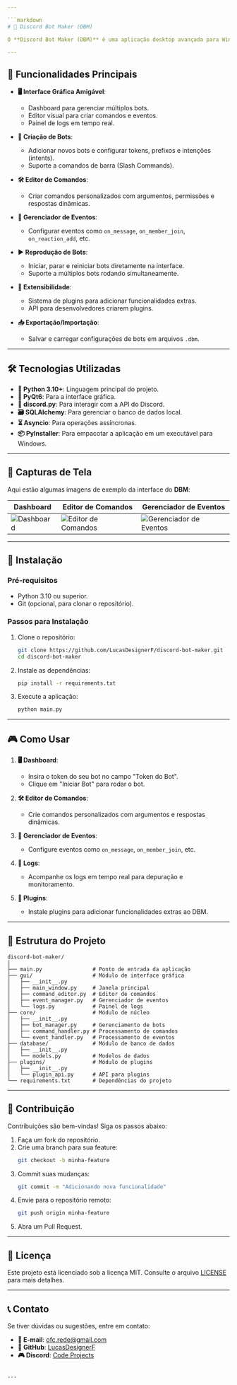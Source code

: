 ```yaml
---

```markdown
# 🚀 Discord Bot Maker (DBM)

O **Discord Bot Maker (DBM)** é uma aplicação desktop avançada para Windows que permite criar, configurar e gerenciar bots do Discord de forma intuitiva e modular. Com uma interface gráfica robusta, você pode desenvolver bots personalizados com comandos, eventos e muito mais, sem precisar escrever código manualmente. 🤖✨

---
```


## 🎯 Funcionalidades Principais

- **🖥️ Interface Gráfica Amigável**:
  - Dashboard para gerenciar múltiplos bots.
  - Editor visual para criar comandos e eventos.
  - Painel de logs em tempo real.

- **🤖 Criação de Bots**:
  - Adicionar novos bots e configurar tokens, prefixos e intenções (intents).
  - Suporte a comandos de barra (Slash Commands).

- **🛠️ Editor de Comandos**:
  - Criar comandos personalizados com argumentos, permissões e respostas dinâmicas.

- **🎉 Gerenciador de Eventos**:
  - Configurar eventos como `on_message`, `on_member_join`, `on_reaction_add`, etc.

- **▶️ Reprodução de Bots**:
  - Iniciar, parar e reiniciar bots diretamente na interface.
  - Suporte a múltiplos bots rodando simultaneamente.

- **🧩 Extensibilidade**:
  - Sistema de plugins para adicionar funcionalidades extras.
  - API para desenvolvedores criarem plugins.

- **📥 Exportação/Importação**:
  - Salvar e carregar configurações de bots em arquivos `.dbm`.

---

## 🛠️ Tecnologias Utilizadas

- **🐍 Python 3.10+**: Linguagem principal do projeto.
- **🎨 PyQt6**: Para a interface gráfica.
- **🤖 discord.py**: Para interagir com a API do Discord.
- **🗃️ SQLAlchemy**: Para gerenciar o banco de dados local.
- **⏳ Asyncio**: Para operações assíncronas.
- **📦 PyInstaller**: Para empacotar a aplicação em um executável para Windows.

---

## 📸 Capturas de Tela

Aqui estão algumas imagens de exemplo da interface do **DBM**:

| **Dashboard** | **Editor de Comandos** | **Gerenciador de Eventos** |
|---------------|------------------------|----------------------------|
| ![Dashboard](https://dummyimage.com/600x400/000/fff&text=Dashboard) | ![Editor de Comandos](https://dummyimage.com/600x400/000/fff&text=Editor+de+Comandos) | ![Gerenciador de Eventos](https://dummyimage.com/600x400/000/fff&text=Gerenciador+de+Eventos) |

---

## 🚀 Instalação

### Pré-requisitos
- Python 3.10 ou superior.
- Git (opcional, para clonar o repositório).

### Passos para Instalação

1. Clone o repositório:
   ```bash
   git clone https://github.com/LucasDesignerF/discord-bot-maker.git
   cd discord-bot-maker
   ```

2. Instale as dependências:
   ```bash
   pip install -r requirements.txt
   ```

3. Execute a aplicação:
   ```bash
   python main.py
   ```

---

## 🎮 Como Usar

1. **🖥️ Dashboard**:
   - Insira o token do seu bot no campo "Token do Bot".
   - Clique em "Iniciar Bot" para rodar o bot.

2. **🛠️ Editor de Comandos**:
   - Crie comandos personalizados com argumentos e respostas dinâmicas.

3. **🎉 Gerenciador de Eventos**:
   - Configure eventos como `on_message`, `on_member_join`, etc.

4. **📜 Logs**:
   - Acompanhe os logs em tempo real para depuração e monitoramento.

5. **🧩 Plugins**:
   - Instale plugins para adicionar funcionalidades extras ao DBM.

---

## 📂 Estrutura do Projeto

```
discord-bot-maker/
│
├── main.py                # Ponto de entrada da aplicação
├── gui/                   # Módulo de interface gráfica
│   ├── __init__.py
│   ├── main_window.py     # Janela principal
│   ├── command_editor.py  # Editor de comandos
│   ├── event_manager.py   # Gerenciador de eventos
│   └── logs.py            # Painel de logs
├── core/                  # Módulo de núcleo
│   ├── __init__.py
│   ├── bot_manager.py     # Gerenciamento de bots
│   ├── command_handler.py # Processamento de comandos
│   └── event_handler.py   # Processamento de eventos
├── database/              # Módulo de banco de dados
│   ├── __init__.py
│   └── models.py          # Modelos de dados
├── plugins/               # Módulo de plugins
│   ├── __init__.py
│   └── plugin_api.py      # API para plugins
└── requirements.txt       # Dependências do projeto
```

---

## 🤝 Contribuição

Contribuições são bem-vindas! Siga os passos abaixo:

1. Faça um fork do repositório.
2. Crie uma branch para sua feature:
   ```bash
   git checkout -b minha-feature
   ```
3. Commit suas mudanças:
   ```bash
   git commit -m "Adicionando nova funcionalidade"
   ```
4. Envie para o repositório remoto:
   ```bash
   git push origin minha-feature
   ```
5. Abra um Pull Request.

---

## 📜 Licença

Este projeto está licenciado sob a licença MIT. Consulte o arquivo [LICENSE](LICENSE) para mais detalhes.

---

## 📞 Contato

Se tiver dúvidas ou sugestões, entre em contato:

- **📧 E-mail**: ofc.rede@gmail.com
- **🐙 GitHub**: [LucasDesignerF](https://github.com/LucasDesignerF)
- **🎮 Discord**: [Code Projects](https://discord.gg/MjKrGpF44g)
```

---

